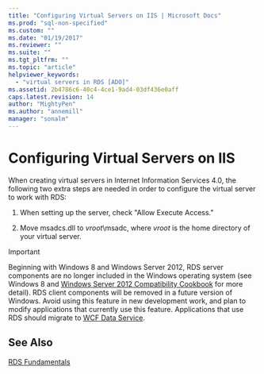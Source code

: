 ```yaml
---
title: "Configuring Virtual Servers on IIS | Microsoft Docs"
ms.prod: "sql-non-specified"
ms.custom: ""
ms.date: "01/19/2017"
ms.reviewer: ""
ms.suite: ""
ms.tgt_pltfrm: ""
ms.topic: "article"
helpviewer_keywords: 
  - "virtual servers in RDS [ADO]"
ms.assetid: 2b4786c6-40c4-4ce1-9ad4-03df436e0aff
caps.latest.revision: 14
author: "MightyPen"
ms.author: "annemill"
manager: "sonalm"
---
```

# Configuring Virtual Servers on IIS
When creating virtual servers in Internet Information Services 4.0, the following two extra steps are needed in order to configure the virtual server to work with RDS:  
  
1.  When setting up the server, check "Allow Execute Access."  
  
2.  Move msadcs.dll to *vroot*\msadc, where *vroot* is the home directory of your virtual server.  
  
> [!IMPORTANT]
>  Beginning with Windows 8 and Windows Server 2012, RDS server components are no longer included in the Windows operating system (see Windows 8 and [Windows Server 2012 Compatibility Cookbook](https://www.microsoft.com/en-us/download/details.aspx?id=27416) for more detail). RDS client components will be removed in a future version of Windows. Avoid using this feature in new development work, and plan to modify applications that currently use this feature. Applications that use RDS should migrate to [WCF Data Service](http://go.microsoft.com/fwlink/?LinkId=199565).  
  
## See Also  
 [RDS Fundamentals](../../../ado/guide/remote-data-service/rds-fundamentals.md)


